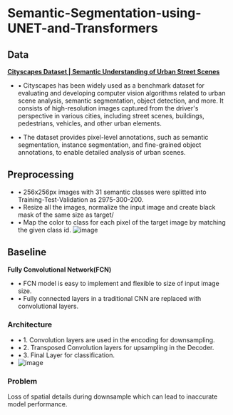 # Semantic-Segmentation-using-UNET-and-Transformers

## Data
**[Cityscapes Dataset | Semantic Understanding of Urban Street Scenes](https://www.cityscapes-dataset.com/)**

- • Cityscapes has been widely used as a benchmark dataset for evaluating and developing computer vision algorithms related to urban scene analysis, semantic segmentation, object detection, and more. It consists of high-resolution images captured from the driver's perspective in various cities, including street scenes, buildings, pedestrians, vehicles, and other urban elements.

- • The dataset provides pixel-level annotations, such as semantic segmentation, instance segmentation, and fine-grained object annotations, to enable detailed analysis of urban scenes. 

## Preprocessing
- • 256x256px images with 31 semantic classes were splitted into Training-Test-Validation as 2975-300-200.
- • Resize all the images, normalize the input image and create black mask of the same size as target/
- • Map the color to class for each pixel of the target image by matching the given class id.
![image](https://github.com/sohamthirty/Semantic-Segmentation-using-UNET-and-Transformers/assets/56295513/dff92834-88f0-433e-97ce-a35ebd406b54)

## Baseline
**Fully Convolutional Network(FCN)**
- • FCN model is easy to implement and flexible to size of input image size.
- • Fully connected layers in a traditional CNN are replaced with convolutional layers.
### Architecture
- • 1. Convolution layers are used in the encoding for downsampling.
- • 2. Transposed Convolution layers for upsampling in the Decoder.
- • 3. Final Layer for classification.
- ![image](https://github.com/sohamthirty/Semantic-Segmentation-using-UNET-and-Transformers/assets/56295513/e7d7289b-0e27-4a41-9b87-01def8c47018)
### Problem
Loss of spatial details during downsample which can lead to inaccurate model performance.

